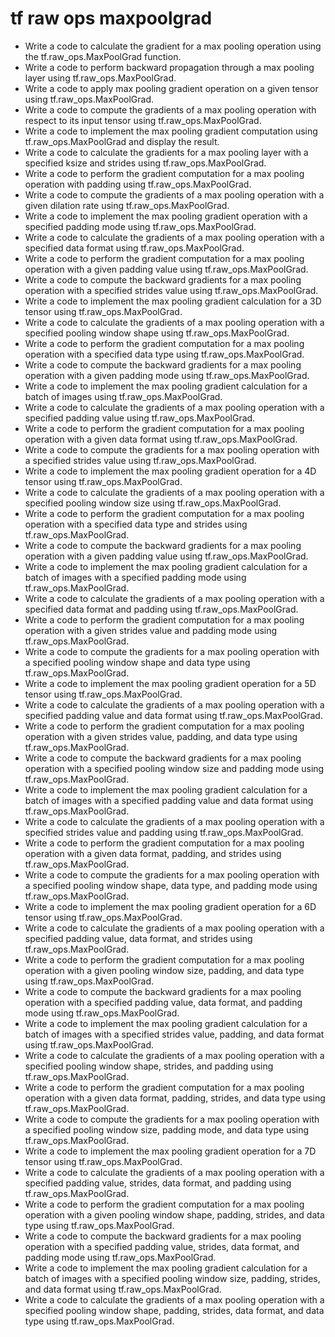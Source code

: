 # tf raw ops maxpoolgrad

- Write a code to calculate the gradient for a max pooling operation using the tf.raw_ops.MaxPoolGrad function.
- Write a code to perform backward propagation through a max pooling layer using tf.raw_ops.MaxPoolGrad.
- Write a code to apply max pooling gradient operation on a given tensor using tf.raw_ops.MaxPoolGrad.
- Write a code to compute the gradients of a max pooling operation with respect to its input tensor using tf.raw_ops.MaxPoolGrad.
- Write a code to implement the max pooling gradient computation using tf.raw_ops.MaxPoolGrad and display the result.
- Write a code to calculate the gradients for a max pooling layer with a specified ksize and strides using tf.raw_ops.MaxPoolGrad.
- Write a code to perform the gradient computation for a max pooling operation with padding using tf.raw_ops.MaxPoolGrad.
- Write a code to compute the gradients of a max pooling operation with a given dilation rate using tf.raw_ops.MaxPoolGrad.
- Write a code to implement the max pooling gradient operation with a specified padding mode using tf.raw_ops.MaxPoolGrad.
- Write a code to calculate the gradients of a max pooling operation with a specified data format using tf.raw_ops.MaxPoolGrad.
- Write a code to perform the gradient computation for a max pooling operation with a given padding value using tf.raw_ops.MaxPoolGrad.
- Write a code to compute the backward gradients for a max pooling operation with a specified strides value using tf.raw_ops.MaxPoolGrad.
- Write a code to implement the max pooling gradient calculation for a 3D tensor using tf.raw_ops.MaxPoolGrad.
- Write a code to calculate the gradients of a max pooling operation with a specified pooling window shape using tf.raw_ops.MaxPoolGrad.
- Write a code to perform the gradient computation for a max pooling operation with a specified data type using tf.raw_ops.MaxPoolGrad.
- Write a code to compute the backward gradients for a max pooling operation with a given padding mode using tf.raw_ops.MaxPoolGrad.
- Write a code to implement the max pooling gradient calculation for a batch of images using tf.raw_ops.MaxPoolGrad.
- Write a code to calculate the gradients of a max pooling operation with a specified padding value using tf.raw_ops.MaxPoolGrad.
- Write a code to perform the gradient computation for a max pooling operation with a given data format using tf.raw_ops.MaxPoolGrad.
- Write a code to compute the gradients for a max pooling operation with a specified strides value using tf.raw_ops.MaxPoolGrad.
- Write a code to implement the max pooling gradient operation for a 4D tensor using tf.raw_ops.MaxPoolGrad.
- Write a code to calculate the gradients of a max pooling operation with a specified pooling window size using tf.raw_ops.MaxPoolGrad.
- Write a code to perform the gradient computation for a max pooling operation with a specified data type and strides using tf.raw_ops.MaxPoolGrad.
- Write a code to compute the backward gradients for a max pooling operation with a given padding value using tf.raw_ops.MaxPoolGrad.
- Write a code to implement the max pooling gradient calculation for a batch of images with a specified padding mode using tf.raw_ops.MaxPoolGrad.
- Write a code to calculate the gradients of a max pooling operation with a specified data format and padding using tf.raw_ops.MaxPoolGrad.
- Write a code to perform the gradient computation for a max pooling operation with a given strides value and padding mode using tf.raw_ops.MaxPoolGrad.
- Write a code to compute the gradients for a max pooling operation with a specified pooling window shape and data type using tf.raw_ops.MaxPoolGrad.
- Write a code to implement the max pooling gradient operation for a 5D tensor using tf.raw_ops.MaxPoolGrad.
- Write a code to calculate the gradients of a max pooling operation with a specified padding value and data format using tf.raw_ops.MaxPoolGrad.
- Write a code to perform the gradient computation for a max pooling operation with a given strides value, padding, and data type using tf.raw_ops.MaxPoolGrad.
- Write a code to compute the backward gradients for a max pooling operation with a specified pooling window size and padding mode using tf.raw_ops.MaxPoolGrad.
- Write a code to implement the max pooling gradient calculation for a batch of images with a specified padding value and data format using tf.raw_ops.MaxPoolGrad.
- Write a code to calculate the gradients of a max pooling operation with a specified strides value and padding using tf.raw_ops.MaxPoolGrad.
- Write a code to perform the gradient computation for a max pooling operation with a given data format, padding, and strides using tf.raw_ops.MaxPoolGrad.
- Write a code to compute the gradients for a max pooling operation with a specified pooling window shape, data type, and padding mode using tf.raw_ops.MaxPoolGrad.
- Write a code to implement the max pooling gradient operation for a 6D tensor using tf.raw_ops.MaxPoolGrad.
- Write a code to calculate the gradients of a max pooling operation with a specified padding value, data format, and strides using tf.raw_ops.MaxPoolGrad.
- Write a code to perform the gradient computation for a max pooling operation with a given pooling window size, padding, and data type using tf.raw_ops.MaxPoolGrad.
- Write a code to compute the backward gradients for a max pooling operation with a specified padding value, data format, and padding mode using tf.raw_ops.MaxPoolGrad.
- Write a code to implement the max pooling gradient calculation for a batch of images with a specified strides value, padding, and data format using tf.raw_ops.MaxPoolGrad.
- Write a code to calculate the gradients of a max pooling operation with a specified pooling window shape, strides, and padding using tf.raw_ops.MaxPoolGrad.
- Write a code to perform the gradient computation for a max pooling operation with a given data format, padding, strides, and data type using tf.raw_ops.MaxPoolGrad.
- Write a code to compute the gradients for a max pooling operation with a specified pooling window size, padding mode, and data type using tf.raw_ops.MaxPoolGrad.
- Write a code to implement the max pooling gradient operation for a 7D tensor using tf.raw_ops.MaxPoolGrad.
- Write a code to calculate the gradients of a max pooling operation with a specified padding value, strides, data format, and padding using tf.raw_ops.MaxPoolGrad.
- Write a code to perform the gradient computation for a max pooling operation with a given pooling window shape, padding, strides, and data type using tf.raw_ops.MaxPoolGrad.
- Write a code to compute the backward gradients for a max pooling operation with a specified padding value, strides, data format, and padding mode using tf.raw_ops.MaxPoolGrad.
- Write a code to implement the max pooling gradient calculation for a batch of images with a specified pooling window size, padding, strides, and data format using tf.raw_ops.MaxPoolGrad.
- Write a code to calculate the gradients of a max pooling operation with a specified pooling window shape, padding, strides, data format, and data type using tf.raw_ops.MaxPoolGrad.